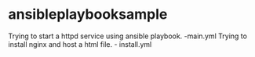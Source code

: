 # ansibleplaybooksample
Trying to start a httpd service using ansible playbook. -main.yml
Trying to install nginx and host a html file. - install.yml
